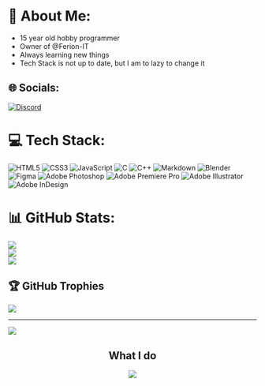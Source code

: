 # 💫 About Me:
- 15 year old hobby programmer 
- Owner of @Ferion-IT
- Always learning new things
- Tech Stack is not up to date, but I am to lazy to change it


## 🌐 Socials:
[![Discord](https://img.shields.io/badge/Discord-%237289DA.svg?logo=discord&logoColor=white)](https://discordapp.com/users/814807669197111337) 

# 💻 Tech Stack:
![HTML5](https://img.shields.io/badge/html5-%23E34F26.svg?style=for-the-badge&logo=html5&logoColor=white) ![CSS3](https://img.shields.io/badge/css3-%231572B6.svg?style=for-the-badge&logo=css3&logoColor=white) ![JavaScript](https://img.shields.io/badge/javascript-%23323330.svg?style=for-the-badge&logo=javascript&logoColor=%23F7DF1E) ![C](https://img.shields.io/badge/c-%2300599C.svg?style=for-the-badge&logo=c&logoColor=white) ![C++](https://img.shields.io/badge/c++-%2300599C.svg?style=for-the-badge&logo=c%2B%2B&logoColor=white) ![Markdown](https://img.shields.io/badge/markdown-%23000000.svg?style=for-the-badge&logo=markdown&logoColor=white) ![Blender](https://img.shields.io/badge/blender-%23F5792A.svg?style=for-the-badge&logo=blender&logoColor=white) 	![Figma](https://img.shields.io/badge/figma-%23F24E1E.svg?style=for-the-badge&logo=figma&logoColor=white) ![Adobe Photoshop](https://img.shields.io/badge/adobephotoshop-%2331A8FF.svg?style=for-the-badge&logo=adobephotoshop&logoColor=white) ![Adobe Premiere Pro](https://img.shields.io/badge/Adobe%20Premiere%20Pro-9999FF.svg?style=for-the-badge&logo=Adobe%20Premiere%20Pro&logoColor=white) ![Adobe Illustrator](https://img.shields.io/badge/adobeillustrator-%23FF9A00.svg?style=for-the-badge&logo=adobeillustrator&logoColor=white) ![Adobe InDesign](https://img.shields.io/badge/Adobe%20InDesign-49021F?style=for-the-badge&logo=adobeindesign&logoColor=white)
# 📊 GitHub Stats:
![](https://github-readme-stats.vercel.app/api?username=Whisper-Snowie&theme=dark&hide_border=true&include_all_commits=true&count_private=true)<br/>
![](https://github-readme-streak-stats.herokuapp.com/?user=Whisper-Snowie&theme=dark&hide_border=true)<br/>
![](https://github-readme-stats.vercel.app/api/top-langs/?username=Whisper-Snowie&theme=dark&hide_border=true&include_all_commits=true&count_private=true&layout=compact)

## 🏆 GitHub Trophies
![](https://github-profile-trophy.vercel.app/?username=Whisper-Snowie&theme=radical&no-frame=true&no-bg=true&margin-w=4)

---
[![](https://visitcount.itsvg.in/api?id=Whisper-Snowie&icon=1&color=0)](https://visitcount.itsvg.in)

<h2 align="center">What I do</h2>
<div align="center">
 <a href="https://discord.com/users/527147599942385674" target="_blank">
  <img src="https://lanyard.cnrad.dev/api/527147599942385674?bg=141321">
 </a>
</div>
